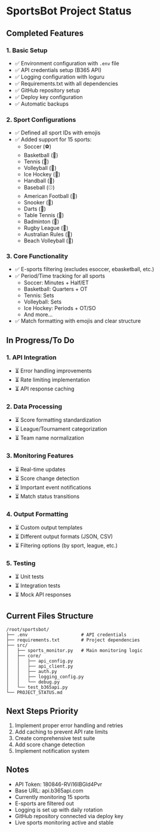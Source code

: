 # SportsBot Project Status

## Completed Features

### 1. Basic Setup
- ✅ Environment configuration with `.env` file
- ✅ API credentials setup (B365 API)
- ✅ Logging configuration with loguru
- ✅ Requirements.txt with all dependencies
- ✅ GitHub repository setup
- ✅ Deploy key configuration
- ✅ Automatic backups

### 2. Sport Configurations
- ✅ Defined all sport IDs with emojis
- ✅ Added support for 15 sports:
  - Soccer (⚽)
  - Basketball (🏀)
  - Tennis (🎾)
  - Volleyball (🏐)
  - Ice Hockey (🏒)
  - Handball (🤾)
  - Baseball (⚾)
  - American Football (🏈)
  - Snooker (🎱)
  - Darts (🎯)
  - Table Tennis (🏓)
  - Badminton (🏸)
  - Rugby League (🏉)
  - Australian Rules (🏉)
  - Beach Volleyball (🏐)

### 3. Core Functionality
- ✅ E-sports filtering (excludes esoccer, ebasketball, etc.)
- ✅ Period/Time tracking for all sports
  - Soccer: Minutes + Half/ET
  - Basketball: Quarters + OT
  - Tennis: Sets
  - Volleyball: Sets
  - Ice Hockey: Periods + OT/SO
  - And more...
- ✅ Match formatting with emojis and clear structure

## In Progress/To Do

### 1. API Integration
- ⏳ Error handling improvements
- ⏳ Rate limiting implementation
- ⏳ API response caching

### 2. Data Processing
- ⏳ Score formatting standardization
- ⏳ League/Tournament categorization
- ⏳ Team name normalization

### 3. Monitoring Features
- ⏳ Real-time updates
- ⏳ Score change detection
- ⏳ Important event notifications
- ⏳ Match status transitions

### 4. Output Formatting
- ⏳ Custom output templates
- ⏳ Different output formats (JSON, CSV)
- ⏳ Filtering options (by sport, league, etc.)

### 5. Testing
- ⏳ Unit tests
- ⏳ Integration tests
- ⏳ Mock API responses

## Current Files Structure
```
/root/sportsbot/
├── .env                    # API credentials
├── requirements.txt        # Project dependencies
├── src/
│   ├── sports_monitor.py   # Main monitoring logic
│   ├── core/
│   │   ├── api_config.py
│   │   ├── api_client.py
│   │   ├── auth.py
│   │   ├── logging_config.py
│   │   └── debug.py
│   └── test_b365api.py
└── PROJECT_STATUS.md
```

## Next Steps Priority
1. Implement proper error handling and retries
2. Add caching to prevent API rate limits
3. Create comprehensive test suite
4. Add score change detection
5. Implement notification system

## Notes
- API Token: 180846-RVi16IBGld4Pvr
- Base URL: api.b365api.com
- Currently monitoring 15 sports
- E-sports are filtered out
- Logging is set up with daily rotation
- GitHub repository connected via deploy key
- Live sports monitoring active and stable
